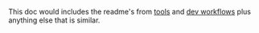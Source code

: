 This doc would includes the readme's from [tools](https://github.com/commaai/openpilot/blob/master/tools/README.md) and [dev workflows](https://github.com/commaai/openpilot/blob/master/docs/WORKFLOW.md) plus anything else that is similar.
